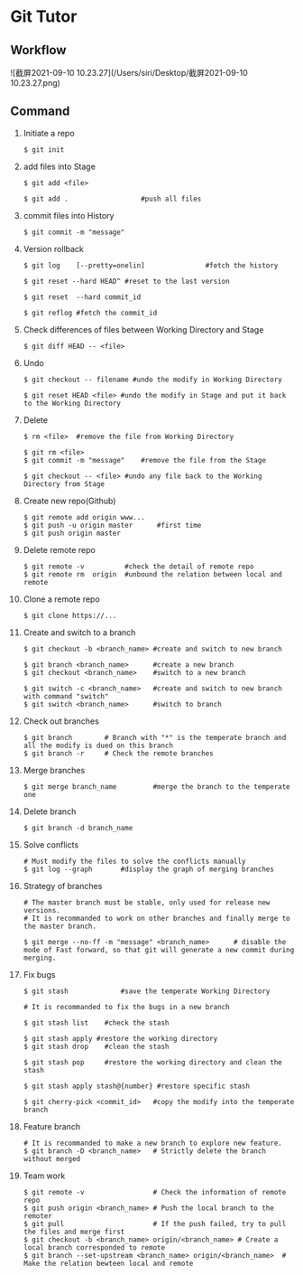 # Git Tutor

## Workflow

![截屏2021-09-10 10.23.27](/Users/siri/Desktop/截屏2021-09-10 10.23.27.png)

## Command

1. Initiate a repo

   ```
   $ git init
   ```

2. add files into Stage

   ```
   $ git add <file>
   
   $ git add .					#push all files
   ```

3. commit files into History

   ```
   $ git commit -m "message"
   ```

4. Version rollback

   ```
   $ git log	[--pretty=onelin]				#fetch the history
   
   $ git reset --hard HEAD^	#reset to the last version
   
   $ git reset	--hard commit_id
   
   $ git reflog	#fetch the commit_id 
   ```

5. Check differences of files between Working Directory and Stage

   ```
   $ git diff HEAD -- <file>
   ```

6. Undo

   ```
   $ git checkout -- filename #undo the modify in Working Directory
   
   $ git reset HEAD <file> #undo the modify in Stage and put it back to the Working Directory
   ```

7. Delete

   ```
   $ rm <file>	#remove the file from Working Directory
   
   $ git rm <file> 
   $ git commit -m "message"	#remove the file from the Stage
   
   $ git checkout -- <file> #undo any file back to the Working Directory from Stage 
   ```

8. Create new repo(Github)

   ```
   $ git remote add origin www...
   $ git push -u origin master		#first time
   $ git push origin master
   ```

9. Delete remote repo

   ```
   $ git remote -v			#check the detail of remote repo
   $ git remote rm	origin	#unbound the relation between local and remote
   ```

10. Clone a remote repo

    ```
    $ git clone https://...
    ```

11. Create and switch to a branch

    ```
    $ git checkout -b <branch_name>	#create and switch to new branch
    
    $ git branch <branch_name> 		#create a new branch
    $ git checkout <branch_name>	#switch to a new branch
    
    $ git switch -c <branch_name>	#create and switch to new branch with command "switch"
    $ git switch <branch_name>		#switch to branch
    ```

12. Check out branches

    ```
    $ git branch 		# Branch with "*" is the temperate branch and all the modify is dued on this branch
    $ git branch -r		# Check the remote branches
    ```

13. Merge branches

    ```
    $ git merge branch_name		 	#merge the branch to the temperate one
    ```

14. Delete branch

    ```
    $ git branch -d branch_name
    ```

15. Solve conflicts

    ```
    # Must modify the files to solve the conflicts manually
    $ git log --graph		#display the graph of merging branches
    ```

16. Strategy of branches

    ```
    # The master branch must be stable, only used for release new versions.
    # It is recommanded to work on other branches and finally merge to the master branch.
    
    $ git merge --no-ff -m "message" <branch_name>		# disable the mode of Fast forward, so that git will generate a new commit during merging.
    ```

17. Fix bugs

    ```
    $ git stash				#save the temperate Working Directory
    
    # It is recommanded to fix the bugs in a new branch
    
    $ git stash list 	#check the stash
    
    $ git stash apply #restore the working directory
    $ git stash drop 	#clean the stash
    
    $ git stash pop 	#restore the working directory and clean the stash
    
    $ git stash apply stash@{number} #restore specific stash
    
    $ git cherry-pick <commit_id>	#copy the modify into the temperate branch
    ```

18. Feature branch

    ```
    # It is recommanded to make a new branch to explore new feature.
    $ git branch -D <branch_name>	# Strictly delete the branch without merged
    ```

19. Team work

    ```bran
    $ git remote -v 				# Check the information of remote repo
    $ git push origin <branch_name> # Push the local branch to the remoter
    $ git pull						# If the push failed, try to pull the files and merge first
    $ git checkout -b <branch_name> origin/<branch_name> # Create a local branch corresponded to remote
    $ git branch --set-upstream <branch_name> origin/<branch_name>	# Make the relation bewteen local and remote
    ```

    
